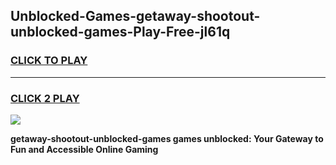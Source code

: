 
## Unblocked-Games-getaway-shootout-unblocked-games-Play-Free-jl61q
<h3>
<a href="https://premium76.site?title=getaway-shootout-unblocked-games&ref=10A">CLICK TO PLAY</a></h3>
<hr>

<h3>
<a href="https://premium76.site?title=getaway-shootout-unblocked-games&ref=10A">CLICK 2 PLAY</a>
  
</h3>

<a href="https://premium76.site?title=getaway-shootout-unblocked-games&ref=10A"><img src="https://clearcache.store/games.png"></a>


**getaway-shootout-unblocked-games games unblocked: Your Gateway to Fun and Accessible Online Gaming**

